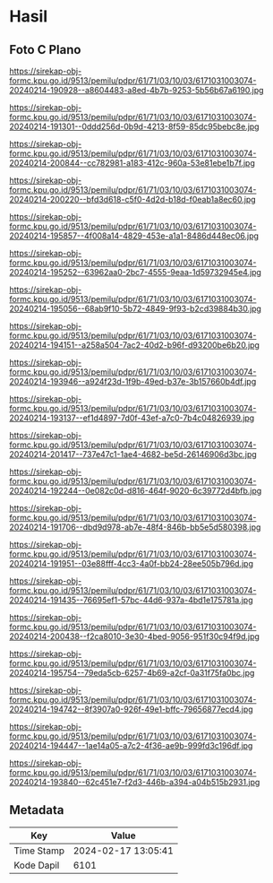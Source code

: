 # Hasil

## Foto C Plano

https://sirekap-obj-formc.kpu.go.id/9513/pemilu/pdpr/61/71/03/10/03/6171031003074-20240214-190928--a8604483-a8ed-4b7b-9253-5b56b67a6190.jpg

https://sirekap-obj-formc.kpu.go.id/9513/pemilu/pdpr/61/71/03/10/03/6171031003074-20240214-191301--0ddd256d-0b9d-4213-8f59-85dc95bebc8e.jpg

https://sirekap-obj-formc.kpu.go.id/9513/pemilu/pdpr/61/71/03/10/03/6171031003074-20240214-200844--cc782981-a183-412c-960a-53e81ebe1b7f.jpg

https://sirekap-obj-formc.kpu.go.id/9513/pemilu/pdpr/61/71/03/10/03/6171031003074-20240214-200220--bfd3d618-c5f0-4d2d-b18d-f0eab1a8ec60.jpg

https://sirekap-obj-formc.kpu.go.id/9513/pemilu/pdpr/61/71/03/10/03/6171031003074-20240214-195857--4f008a14-4829-453e-a1a1-8486d448ec06.jpg

https://sirekap-obj-formc.kpu.go.id/9513/pemilu/pdpr/61/71/03/10/03/6171031003074-20240214-195252--63962aa0-2bc7-4555-9eaa-1d59732945e4.jpg

https://sirekap-obj-formc.kpu.go.id/9513/pemilu/pdpr/61/71/03/10/03/6171031003074-20240214-195056--68ab9f10-5b72-4849-9f93-b2cd39884b30.jpg

https://sirekap-obj-formc.kpu.go.id/9513/pemilu/pdpr/61/71/03/10/03/6171031003074-20240214-194151--a258a504-7ac2-40d2-b96f-d93200be6b20.jpg

https://sirekap-obj-formc.kpu.go.id/9513/pemilu/pdpr/61/71/03/10/03/6171031003074-20240214-193946--a924f23d-1f9b-49ed-b37e-3b157660b4df.jpg

https://sirekap-obj-formc.kpu.go.id/9513/pemilu/pdpr/61/71/03/10/03/6171031003074-20240214-193137--ef1d4897-7d0f-43ef-a7c0-7b4c04826939.jpg

https://sirekap-obj-formc.kpu.go.id/9513/pemilu/pdpr/61/71/03/10/03/6171031003074-20240214-201417--737e47c1-1ae4-4682-be5d-26146906d3bc.jpg

https://sirekap-obj-formc.kpu.go.id/9513/pemilu/pdpr/61/71/03/10/03/6171031003074-20240214-192244--0e082c0d-d816-464f-9020-6c39772d4bfb.jpg

https://sirekap-obj-formc.kpu.go.id/9513/pemilu/pdpr/61/71/03/10/03/6171031003074-20240214-191706--dbd9d978-ab7e-48f4-846b-bb5e5d580398.jpg

https://sirekap-obj-formc.kpu.go.id/9513/pemilu/pdpr/61/71/03/10/03/6171031003074-20240214-191951--03e88fff-4cc3-4a0f-bb24-28ee505b796d.jpg

https://sirekap-obj-formc.kpu.go.id/9513/pemilu/pdpr/61/71/03/10/03/6171031003074-20240214-191435--76695ef1-57bc-44d6-937a-4bd1e175781a.jpg

https://sirekap-obj-formc.kpu.go.id/9513/pemilu/pdpr/61/71/03/10/03/6171031003074-20240214-200438--f2ca8010-3e30-4bed-9056-951f30c94f9d.jpg

https://sirekap-obj-formc.kpu.go.id/9513/pemilu/pdpr/61/71/03/10/03/6171031003074-20240214-195754--79eda5cb-6257-4b69-a2cf-0a31f75fa0bc.jpg

https://sirekap-obj-formc.kpu.go.id/9513/pemilu/pdpr/61/71/03/10/03/6171031003074-20240214-194742--8f3907a0-926f-49e1-bffc-79656877ecd4.jpg

https://sirekap-obj-formc.kpu.go.id/9513/pemilu/pdpr/61/71/03/10/03/6171031003074-20240214-194447--1ae14a05-a7c2-4f36-ae9b-999fd3c196df.jpg

https://sirekap-obj-formc.kpu.go.id/9513/pemilu/pdpr/61/71/03/10/03/6171031003074-20240214-193840--62c451e7-f2d3-446b-a394-a04b515b2931.jpg


## Metadata

| Key        | Value               |
| ---------- | ------------------- |
| Time Stamp | 2024-02-17 13:05:41 |
| Kode Dapil | 6101                |



